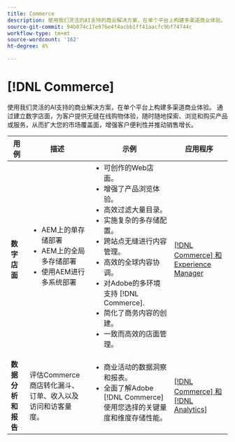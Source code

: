 ```yaml
---
title: Commerce
description: 使用我们灵活的AI支持的商业解决方案，在单个平台上构建多渠道商业体验。
source-git-commit: 94b074c17e976e4f4acbb1ff41aacfc9bf74744c
workflow-type: tm+mt
source-wordcount: '162'
ht-degree: 4%

---
```



# [!DNL Commerce]

使用我们灵活的AI支持的商业解决方案，在单个平台上构建多渠道商业体验。 通过建立数字店面，为客户提供无缝在线购物体验，随时随地探索、浏览和购买产品或服务，从而扩大您的市场覆盖面，增强客户便利性并推动销售增长。

<table>

<thead>
    <tr>
      <th>用例</th>
      <th>描述</th>
      <th>示例</th>
      <th>应用程序</th>
    </tr>
  </thead>
  <tbody>
 <tr>
   <td><strong>数字店面</strong></td>
   <td><ul style="margin-top: 0;">
          <li>AEM上的单存储部署
          <li>AEM上的全局多存储部署</li>
          <li>使用AEM进行多系统部署</li>
        </ul>
  </td>
   <td>
    <ul style="margin-top: 0;">
          <li>可创作的Web店面。</li>
          <li>增强了产品浏览体验。</li>
          <li>高效过滤大量目录。</li>
          <li>实施复杂的多存储配置。</li>
          <li>跨站点无缝进行内容管理。</li>
          <li>高效的全球内容协调。</li>
          <li>对Adobe的多环境支持 [!DNL Commerce].</li>
          <li>简化了商务内容的创建。</li>
          <li>一致而高效的店面管理。</li>
      </ul>
    </td>
   <td><a href="/help/integrations/integrations-between-applications/experience-manager/experience-manager-commerce.md">[!DNL Commerce] 和Experience Manager</a></td>
 </tr> 
 <tr>
   <td><strong>数据分析和报告<strong></td>
   <td>评估Commerce商店转化漏斗、订单、收入以及访问和访客量度。</td>
   <td><ul style="margin-top: 0;"><li>商业活动的数据洞察和报表。</li><li>全面了解Adobe [!DNL Commerce] 使用您选择的关键量度和维度存储性能。</li></ul></td>
   <td><a href="/help/integrations/integrations-between-applications/commerce/commerce-analytics.md">[!DNL Commerce] 和 [!DNL Analytics]</a></td>
 </tr>
 </tbody>
 </table>
